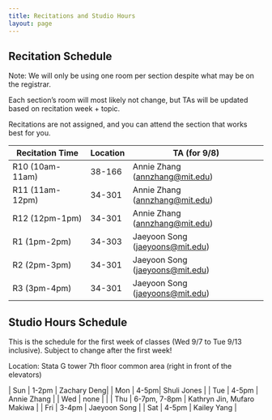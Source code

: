 ```yaml
---
title: Recitations and Studio Hours
layout: page
---
```


## Recitation Schedule

Note: We will only be using one room per section despite what may be on the registrar.

Each section’s room will most likely not change, but TAs will be updated based on recitation week + topic.

Recitations are not assigned, and you can attend the section that works best for you.

| Recitation Time | Location | TA (for 9/8)                    |
| --------------- | -------- | ------------------------------- |
| R10 (10am-11am) | 38-166   | Annie Zhang (annzhang@mit.edu)  |
| R11 (11am-12pm) | 34-301   | Annie Zhang (annzhang@mit.edu)  |
| R12 (12pm-1pm)  | 34-301   | Annie Zhang (annzhang@mit.edu)  |
| R1 (1pm-2pm)    | 34-303   | Jaeyoon Song (jaeyoons@mit.edu) |
| R2 (2pm-3pm)    | 34-301   | Jaeyoon Song (jaeyoons@mit.edu) |
| R3 (3pm-4pm)    | 34-301   | Jaeyoon Song (jaeyoons@mit.edu) |

## Studio Hours Schedule

This is the schedule for the first week of classes (Wed 9/7 to Tue 9/13 inclusive). Subject to change after the first week!

Location: Stata G tower 7th floor common area (right in front of the elevators)

| Sun | 1-2pm | Zachary Deng|
| Mon | 4-5pm| Shuli Jones |
| Tue | 4-5pm | Annie Zhang |
| Wed | none | |
| Thu | 6-7pm, 7-8pm | Kathryn Jin, Mufaro Makiwa |
| Fri | 3-4pm | Jaeyoon Song |
| Sat | 4-5pm | Kailey Yang |
